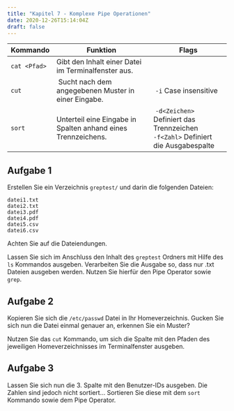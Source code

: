 ```yaml
---
title: "Kapitel 7 - Komplexe Pipe Operationen"
date: 2020-12-26T15:14:04Z
draft: false
---
```


| Kommando      | Funktion      | Flags |
| ------------- | ------------- | ----- |
| `cat <Pfad>` | Gibt den Inhalt einer Datei im Terminalfenster aus. | |
| `cut` | Sucht nach dem angegebenen Muster in einer Eingabe. | `-i` Case insensitive |
| `sort` | Unterteil eine Eingabe in Spalten anhand eines Trennzeichens. | `-d<Zeichen>` Definiert das Trennzeichen <br>`-f<Zahl>` Definiert die Ausgabespalte |

## Aufgabe 1
Erstellen Sie ein Verzeichnis `greptest/` und darin die folgenden Dateien:

```
datei1.txt
datei2.txt
datei3.pdf
datei4.pdf
datei5.csv
datei6.csv
```

Achten Sie auf die Dateiendungen.

Lassen Sie sich im Anschluss den Inhalt des `greptest` Ordners mit Hilfe des `ls` Kommandos ausgeben. Verarbeiten Sie die Ausgabe so, dass nur .txt Dateien ausgeben werden. Nutzen Sie hierfür den Pipe Operator sowie `grep`.

## Aufgabe 2
Kopieren Sie sich die `/etc/passwd` Datei in Ihr Homeverzeichnis. Gucken Sie sich nun die Datei einmal genauer an, erkennen Sie ein Muster?

Nutzen Sie das `cut` Kommando, um sich die Spalte mit den Pfaden des jeweiligen Homeverzeichnisses im Terminalfenster ausgeben. 

## Aufgabe 3
Lassen Sie sich nun die 3. Spalte mit den Benutzer-IDs ausgeben. Die Zahlen sind jedoch nicht sortiert… Sortieren Sie diese mit dem `sort` Kommando sowie dem Pipe Operator.